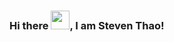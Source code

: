 ### Hi there <img src="https://raw.githubusercontent.com/MartinHeinz/MartinHeinz/master/wave.gif" width="30px">, I am Steven Thao!

<!--
**StevenThao21/StevenThao21** is a ✨ _special_ ✨ repository because its `README.md` (this file) appears on your GitHub profile.

🧰 ToolBox

<img src="https://github.com/devicons/devicon/blob/master/icons/django/django-plain.svg" alt="Django logo" width="50" height="50" />
Here are some ideas to get you started:

- 🔭 I’m currently working on ...
- 🌱 I’m currently learning ...
- 👯 I’m looking to collaborate on ...
- 🤔 I’m looking for help with ...
- 💬 Ask me about ...
- 📫 How to reach me: ...
- 😄 Pronouns: ...
- ⚡ Fun fact: ...
-->
